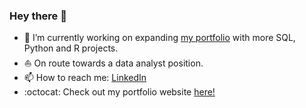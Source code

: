 ### Hey there 👋


- 🌱 I’m currently working on expanding [my portfolio](https://github.com/tubako/my-portfolio) with more SQL, Python and R projects.
- ⛵ On route towards a data analyst position. 
- 📫 How to reach me: [LinkedIn](https://www.linkedin.com/in/remziye-tugba-tandara/)
- :octocat: Check out my portfolio website [here!](https://tubako.github.io)

